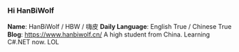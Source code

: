 ### Hi HanBiWolf
**Name**: HanBiWolf / HBW / 嗨皮
**Daily Language**: English True / Chinese True
**Blog**: https://www.hanbiwolf.cn/
A high student from China.
Learning C#.NET now.
LOL

